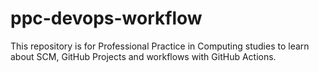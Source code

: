 # ppc-devops-workflow
This repository is for Professional Practice in Computing studies to learn about SCM, GitHub Projects and workflows with GitHub Actions.
